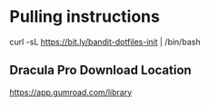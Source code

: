 # Pulling instructions

curl -sL https://bit.ly/bandit-dotfiles-init | /bin/bash

## Dracula Pro Download Location

https://app.gumroad.com/library